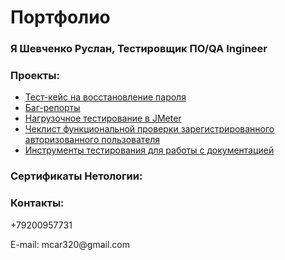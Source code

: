 # Портфолио
### Я Шевченко Руслан, Тестировщик ПО/QA Ingineer

### Проекты:
<ul>
<li><a href= "https://docs.google.com/spreadsheets/d/1GS2OVzHsr7GVhJXJJwmBWD_jCoWNVwl-E3yf7fcZTAQ/edit?usp=drivesdk /">Тест-кейс на восстановление пароля</a></li>
<li><a href= "https://docs.google.com/spreadsheets/d/1dR-zi9RvEqwBrliuP66zlziy-rJwe6v8FDk1jg4ig44/edit?usp=drivesdk/">Баг-репорты</a></li>
<li><a href= "https://docs.google.com/document/d/1l91EDwKjTojFLmOTuzH5v8e7JrXHsLgu7NgiahiHuNU/edit?usp=drivesdk/">Нагрузочное тестирование в JMeter</a></li>
<li><a href= "https://docs.google.com/spreadsheets/d/1RuEk-gtH0-HWWG0MAbDs6wPcodR-ezGEbehMPESAlSk/edit?usp=drivesdk/">Чеклист функциональной проверки зарегистрированного авторизованного пользователя</a></li> 
<li><a href= "https://docs.google.com/spreadsheets/d/1vAlWh6DmWZawQSE1sG2L41SocVANDifyIAi22T61OMM/edit?usp=sharing/">Инструменты тестирования для работы с документацией</a></li>  
</ul>



### Сертификаты Нетологии:




### Контакты:
<dl>+79200957731</dl>
<dl>E-mail: mcar320@gmail.com</dl>


